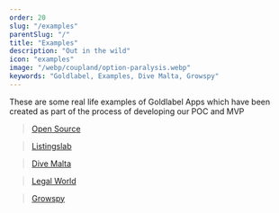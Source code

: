 ```yaml
---
order: 20
slug: "/examples"
parentSlug: "/"
title: "Examples"
description: "Out in the wild"
icon: "examples"
image: "/webp/coupland/option-paralysis.webp"
keywords: "Goldlabel, Examples, Dive Malta, Growspy"
---
```


These are some real life examples of Goldlabel Apps which have been created as part of the process of developing our POC and MVP

> [Open Source](https://free.goldlabel.pro/)

> [Listingslab](https://listingslab.com/)

> [Dive Malta](https://divemalta.app/)

> [Legal World](https://legalweed.world/)

> [Growspy](https://growspy.app/)
